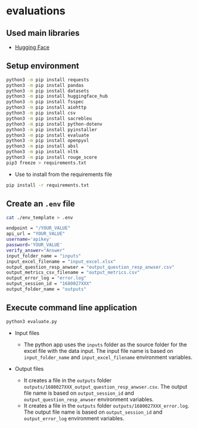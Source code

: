 # evaluations

## Used main libraries

* [Hugging Face](https://huggingface.co/spaces/evaluate-metric/sacrebleu)

## Setup environment

```sh
python3 -m pip install requests
python3 -m pip install pandas
python3 -m pip install datasets
python3 -m pip install huggingface_hub 
python3 -m pip install fsspec 
python3 -m pip install aiohttp
python3 -m pip install csv
python3 -m pip install sacrebleu
python3 -m pip install python-dotenv
python3 -m pip install pyinstaller
python3 -m pip install evaluate
python3 -m pip install openpyxl
python3 -m pip install absl
python3 -m pip install nltk
python3 -m pip install rouge_score
pip3 freeze > requirements.txt
```

* Use to install from the requirements file

```sh
pip install -r requirements.txt
```

## Create an `.env` file

```sh
cat ./env_template > .env
```

```sh
endpoint = "/YOUR_VALUE"
api_url = "YOUR_VALUE"
username='apikey'
password='YOUR_VALUE'
verify_answer="Answer"
input_folder_name = "inputs"
input_excel_filename = "input_excel.xlsx"
output_question_resp_anwser = "output_question_resp_anwser.csv"
output_metrics_csv_filename = "output_metrics.csv"
output_error_log = "error.log"
output_session_id = "1680027XXX"
output_folder_name = "outputs"
```

## Execute command line application

```sh
python3 evaluate.py
```

* Input files

    * The python app uses the `inputs` folder as the source folder for the excel file with the data input. The input file name is based on `input_folder_name` and `input_excel_filename` environment variables.

* Output files

    * It creates a file in the `outputs` folder `outputs/1680027XXX_output_question_resp_anwser.csv`. The output file name is based on `output_session_id` and `output_question_resp_anwser` environment variables.
    * It creates a file in the `outputs` folder `outputs/1680027XXX_error.log`. The output file name is based on `output_session_id` and `output_error_log` environment variables.